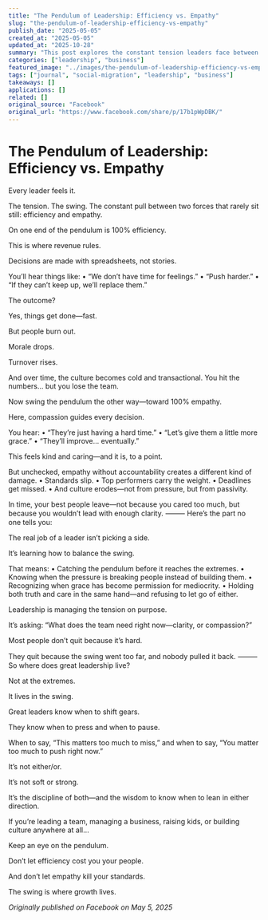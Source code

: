 ```yaml
---
title: "The Pendulum of Leadership: Efficiency vs. Empathy"
slug: "the-pendulum-of-leadership-efficiency-vs-empathy"
publish_date: "2025-05-05"
created_at: "2025-05-05"
updated_at: "2025-10-28"
summary: "This post explores the constant tension leaders face between efficiency and empathy, showing how real leadership lies in managing the balance between clarity and compassion."
categories: ["leadership", "business"]
featured_image: "../images/the-pendulum-of-leadership-efficiency-vs-empathy.jpg"
tags: ["journal", "social-migration", "leadership", "business"]
takeaways: []
applications: []
related: []
original_source: "Facebook"
original_url: "https://www.facebook.com/share/p/17b1pWpDBK/"
---
```


# The Pendulum of Leadership: Efficiency vs. Empathy

Every leader feels it.

The tension. The swing. The constant pull between two forces that rarely sit still: efficiency and empathy.

On one end of the pendulum is 100% efficiency.

This is where revenue rules.

Decisions are made with spreadsheets, not stories.

You’ll hear things like:
 • “We don’t have time for feelings.”
 • “Push harder.”
 • “If they can’t keep up, we’ll replace them.”

The outcome?

Yes, things get done—fast.

But people burn out.

Morale drops.

Turnover rises.

And over time, the culture becomes cold and transactional.
You hit the numbers… but you lose the team.

Now swing the pendulum the other way—toward 100% empathy.

Here, compassion guides every decision.

You hear:
 • “They’re just having a hard time.”
 • “Let’s give them a little more grace.”
 • “They’ll improve… eventually.”

This feels kind and caring—and it is, to a point.

But unchecked, empathy without accountability creates a different kind of damage.
 • Standards slip.
 • Top performers carry the weight.
 • Deadlines get missed.
 • And culture erodes—not from pressure, but from passivity.

In time, your best people leave—not because you cared too much, but because you wouldn’t lead with enough clarity.
⸻
Here’s the part no one tells you:

The real job of a leader isn’t picking a side.

It’s learning how to balance the swing.

That means:
 • Catching the pendulum before it reaches the extremes.
 • Knowing when the pressure is breaking people instead of building them.
 • Recognizing when grace has become permission for mediocrity.
 • Holding both truth and care in the same hand—and refusing to let go of either.

Leadership is managing the tension on purpose.

It’s asking: “What does the team need right now—clarity, or compassion?”

Most people don’t quit because it’s hard.

They quit because the swing went too far, and nobody pulled it back.
⸻
So where does great leadership live?

Not at the extremes.

It lives in the swing.

Great leaders know when to shift gears.

They know when to press and when to pause.

When to say, “This matters too much to miss,” and when to say, “You matter too much to push right now.”

It’s not either/or.

It’s not soft or strong.

It’s the discipline of both—and the wisdom to know when to lean in either direction.

If you’re leading a team, managing a business, raising kids, or building culture anywhere at all…

Keep an eye on the pendulum.

Don’t let efficiency cost you your people.

And don’t let empathy kill your standards.

The swing is where growth lives.

*Originally published on Facebook on May 5, 2025*
